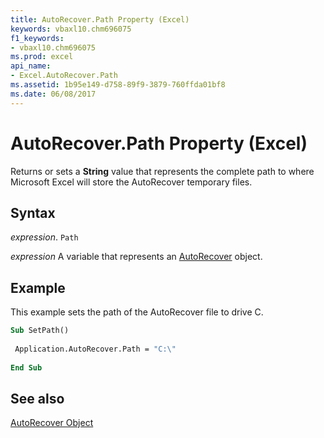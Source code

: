 ```yaml
---
title: AutoRecover.Path Property (Excel)
keywords: vbaxl10.chm696075
f1_keywords:
- vbaxl10.chm696075
ms.prod: excel
api_name:
- Excel.AutoRecover.Path
ms.assetid: 1b95e149-d758-89f9-3879-760ffda01bf8
ms.date: 06/08/2017
---
```



# AutoRecover.Path Property (Excel)

Returns or sets a  **String** value that represents the complete path to where Microsoft Excel will store the AutoRecover temporary files.


## Syntax

 _expression_. `Path`

 _expression_ A variable that represents an [AutoRecover](Excel.AutoRecover.md) object.


## Example

This example sets the path of the AutoRecover file to drive C.


```vb
Sub SetPath() 
 
 Application.AutoRecover.Path = "C:\" 
 
End Sub
```


## See also


[AutoRecover Object](Excel.AutoRecover.md)

